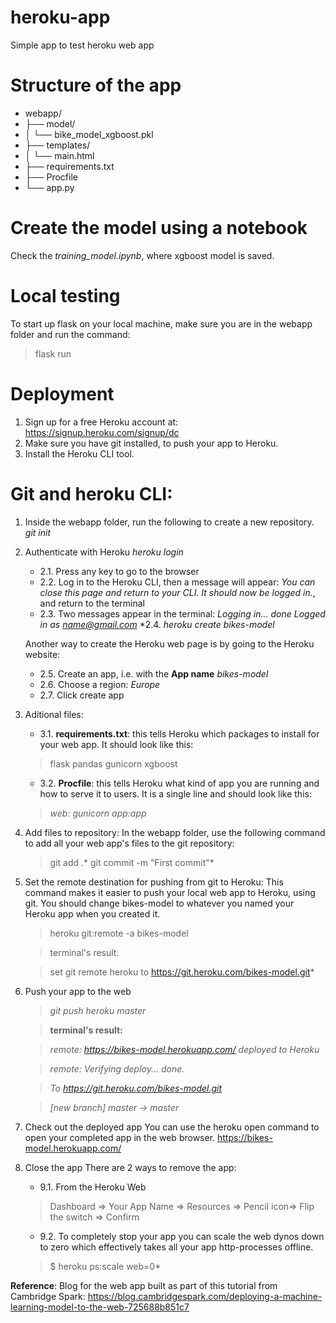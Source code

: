 # heroku-app
Simple app to test heroku web app

# Structure of the app
* webapp/
*    ├── model/
*    │   └── bike_model_xgboost.pkl
*    ├── templates/
*    │   └── main.html
*    ├── requirements.txt
*    ├── Procfile
*    └── app.py   

# Create the model using a notebook
Check the *training_model.ipynb*, where xgboost model is saved.

# Local testing
To start up flask on your local machine, make sure you are in the webapp folder and run the command:
> flask run

# Deployment
1. Sign up for a free Heroku account at: https://signup.heroku.com/signup/dc
2. Make sure you have git installed, to push your app to Heroku.
3. Install the Heroku CLI tool.

# Git and heroku CLI:

1. Inside the webapp folder, run the following to create a new repository.
    *git init*

2. Authenticate with Heroku
    *heroku login*
    * 2.1. Press any key to go to the browser
    * 2.2. Log in to the Heroku CLI, then a message will appear: *You can close this page and return to your CLI. It should now be logged in.*, and return to the terminal
    * 2.3. Two messages appear in the terminal:
      *Logging in... done*
      *Logged in as name@gmail.com*
    *2.4. *heroku create bikes-model*

    Another way to create the Heroku web page is by going to the Heroku website:
    * 2.5. Create an app, i.e. with the **App name** *bikes-model*
    * 2.6. Choose a region: *Europe*
    * 2.7. Click create app    

3. Aditional files:
    * 3.1. **requirements.txt**: this tells Heroku which packages to install for your web app. It should look like this:
    >flask
    >pandas
    >gunicorn
    >xgboost

    * 3.2. **Procfile**: this tells Heroku what kind of app you are running and how to serve it to users. It is a single line and should look like this:
    > *web: gunicorn app:app*

4. Add files to repository:
In the webapp folder, use the following command to add all your web app's files to the git repository:
    > git add .*
    > git commit -m "First commit"*

5. Set the remote destination for pushing from git to Heroku:
This command makes it easier to push your local web app to Heroku, using git.
You should change bikes-model to whatever you named your Heroku app when you created it.
    > heroku git:remote -a bikes-model
    
    > terminal's result:
    
    > set git remote heroku to https://git.heroku.com/bikes-model.git*

7. Push your app to the web
    > *git push heroku master*
    
    > **terminal's result:**
    
    > *remote:        https://bikes-model.herokuapp.com/ deployed to Heroku*
    
    > *remote: Verifying deploy... done.*
    
    > *To https://git.heroku.com/bikes-model.git*
    
    > *[new branch]      master -> master*

8. Check out the deployed app
You can use the heroku open command to open your completed app in the web browser. 
https://bikes-model.herokuapp.com/
  
9. Close the app
There are 2 ways to remove the app:
    * 9.1. From the Heroku Web
    > Dashboard => Your App Name => Resources => Pencil icon=> Flip the switch => Confirm
    * 9.2. To completely stop your app you can scale the web dynos down to zero which effectively takes all your app http-processes offline.
    > $ heroku ps:scale web=0* 
        
**Reference**: Blog for the web app built as part of this tutorial from Cambridge Spark: https://blog.cambridgespark.com/deploying-a-machine-learning-model-to-the-web-725688b851c7
         
